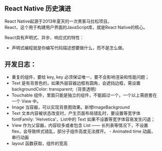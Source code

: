 ## React Native 历史演进
React Native起源于2013年夏天的一次黑客马拉松项目。  
React，这个用于构建用户界面的JavaScript库，就是React Native的核心。  

React具有声明式、异步、响应式的特性：
- 声明式编程就是你编写代码描述想要做什么，而不是怎么做。


## 开发日志：
- 重复的组件，要给 key, key 必须保证唯一，要不会影响渲染和性能问题；
- Text 是有背景色的，如果外层容器边框有圆角，会遮挡边框，需设置 backgroundColor: transparent;（背景透明）
- Touchable 组件，里面只能是独立的组件，不能超过一个，一个以上需嵌套在一个 View 中。
- Image 当容器，可以实现背景图效果。新增ImageBackground
- Text 文本内容被状态改变时，产生页面布局错乱时，要设置等宽字体 fontFamily: 'Helvetica'，List中的 Text 如果不设置等宽字体容易发生闪退；
- View 作为父容器，内容较多或者包含 List —— 长列表等情况下，不设置 flex，会导致样式错乱，部分子组件高度无法撑开。
- Animated time 动画，串行动画
- layout 函数获取，组件的宽高
